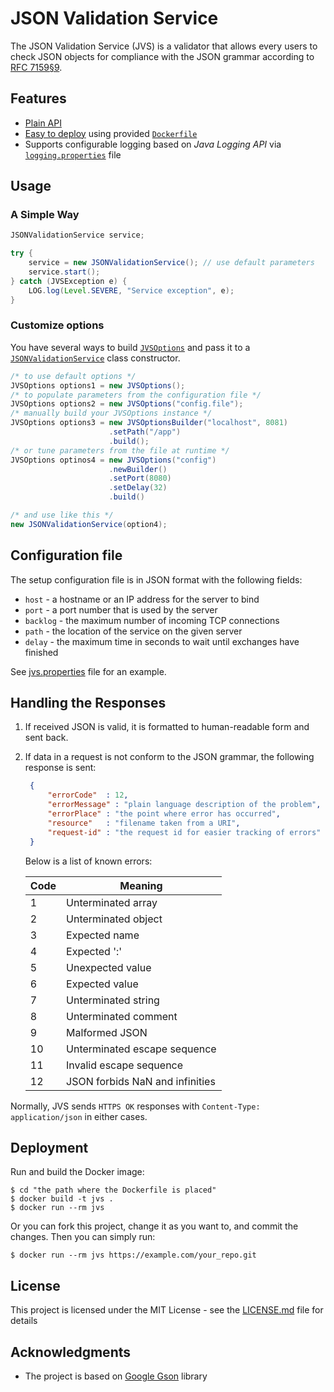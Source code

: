 # JSON Validation Service
The JSON Validation Service (JVS) is a validator that allows every users to check JSON objects for compliance with the JSON grammar according to [RFC 7159§9](https://tools.ietf.org/html/rfc7159#section-9).

## Features

* [Plain API](#usage)
* [Easy to deploy](#deployment) using provided [`Dockerfile`](Dockerfile)
* Supports configurable logging based on *Java Logging API* via [`logging.properties`](logging.properties) file

## <a name="usage"></a>Usage

### A Simple Way

```java
JSONValidationService service;

try {
    service = new JSONValidationService(); // use default parameters
    service.start();
} catch (JVSException e) {
    LOG.log(Level.SEVERE, "Service exception", e);
}
```

### Customize options
You have several ways to build [`JVSOptions`](src/service/JVSOptions.java) and pass it to a [`JSONValidationService`](src/service/JSONValidationService.java) class constructor.
```java
/* to use default options */
JVSOptions options1 = new JVSOptions();
/* to populate parameters from the configuration file */
JVSOptions options2 = new JVSOptions("config.file");
/* manually build your JVSOptions instance */
JVSOptions options3 = new JVSOptionsBuilder("localhost", 8081)
                      .setPath("/app")
                      .build();
/* or tune parameters from the file at runtime */
JVSOptions optinos4 = new JVSOptions("config")
                      .newBuilder()
                      .setPort(8080)
                      .setDelay(32)
                      .build()

/* and use like this */
new JSONValidationService(option4);
```

## Configuration file

The setup configuration file is in JSON format with the following fields:
 * `host` - a hostname or an IP address for the server to bind
 * `port` - a port number that is used by the server</li>
 * `backlog` - the maximum number of incoming TCP connections</li>
 * `path` - the location of the service on the given server</li>
 * `delay` - the maximum time in seconds to wait until exchanges have finished</li>

See [jvs.properties](jvs.properties) file for an example.

## Handling the Responses

1. If received JSON is valid, it is formatted to human-readable form and sent back.

2. If data in a request is not conform to the JSON grammar, the following response is sent:

    ```json
     {
         "errorCode"  : 12,
         "errorMessage" : "plain language description of the problem",
         "errorPlace" : "the point where error has occurred",
         "resource"   : "filename taken from a URI",
         "request-id" : "the request id for easier tracking of errors"
     }
     ```

     Below is a list of known errors:

    | Code | Meaning                                                  |
    |------|----------------------------------------------------------|
    | 1    | Unterminated array                                       |
    | 2    | Unterminated object                                      |
    | 3    | Expected name                                            |
    | 4    | Expected ':'                                             |
    | 5    | Unexpected value                                         |
    | 6    | Expected value                                           |
    | 7    | Unterminated string                                      |
    | 8    | Unterminated comment                                     |
    | 9    | Malformed JSON                                           |
    | 10   | Unterminated escape sequence                             |
    | 11   | Invalid escape sequence                                  |
    | 12   | JSON forbids NaN and infinities                          |

Normally, JVS sends `HTTPS OK` responses with `Content-Type: application/json` in either cases.

## <a name="deployment"></a>Deployment

Run and build the Docker image:
```shell
$ cd "the path where the Dockerfile is placed"
$ docker build -t jvs .
$ docker run --rm jvs
```

Or you can fork this project, change it as you want to, and commit the changes. Then you can simply run:

```shell
$ docker run --rm jvs https://example.com/your_repo.git
```

## License

This project is licensed under the MIT License - see the [LICENSE.md](LICENSE.md) file for details

## Acknowledgments

* The project is based on [Google Gson](https://github.com/google/gson) library